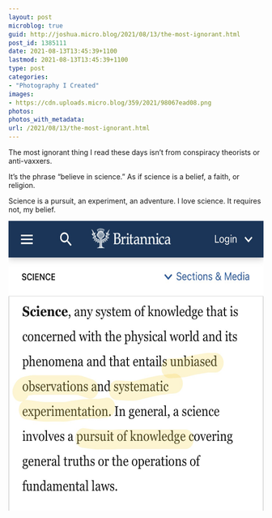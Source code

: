 ```yaml
---
layout: post
microblog: true
guid: http://joshua.micro.blog/2021/08/13/the-most-ignorant.html
post_id: 1385111
date: 2021-08-13T13:45:39+1100
lastmod: 2021-08-13T13:45:39+1100
type: post
categories:
- "Photography I Created"
images:
- https://cdn.uploads.micro.blog/359/2021/98067ead08.png
photos:
photos_with_metadata:
url: /2021/08/13/the-most-ignorant.html
---
```

The most ignorant thing I read these days isn’t from conspiracy theorists or anti-vaxxers.

It’s the phrase “believe in science.” As if science is a belief, a faith, or religion.

Science is a pursuit, an experiment, an adventure. I love science. It requires not, my belief.

<img src="uploads/2021/98067ead08.png" width="600" height="572" alt="" />
